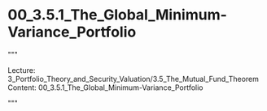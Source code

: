 # 00_3.5.1_The_Global_Minimum-Variance_Portfolio

"""

Lecture: 3_Portfolio_Theory_and_Security_Valuation/3.5_The_Mutual_Fund_Theorem
Content: 00_3.5.1_The_Global_Minimum-Variance_Portfolio

"""

